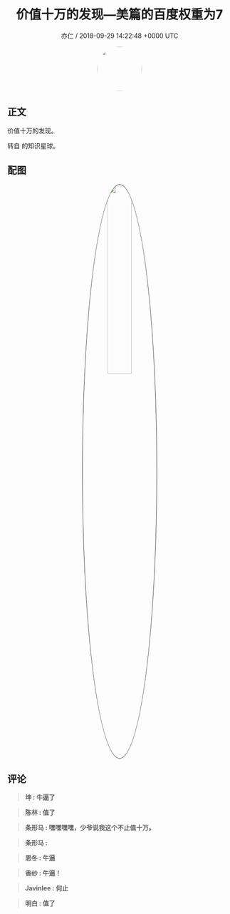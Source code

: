 <h1 align="center">价值十万的发现—美篇的百度权重为7</h1>
<p align="center">
    <a>亦仁 / 2018-09-29 14:22:48 &#43;0000 UTC</a>
</p>

<div align="center">
    <img src="https://images.zsxq.com/Fn3NQqCN8nuGF86yZPXSbEsl0mb3?e=1590940799&amp;token=kIxbL07-8jAj8w1n4s9zv64FuZZNEATmlU_Vm6zD:pfbNc8W3hS0oYG_hyXXh_rHMHuc=" width="100" height="100" style="border:1px solid;border-radius:50%; color:#ffffff"/>
</div>

## 正文

<div>
价值十万的发现。

转自  的知识星球。
</div>

## 配图
<div class="image" align="center">

<img src="https://images.zsxq.com/FkRo5kPkfCaV76iN_tNRlDtzSUn8?imageMogr2/auto-orient/thumbnail/800x/format/jpg/blur/1x0/quality/75&amp;e=1590940799&amp;token=kIxbL07-8jAj8w1n4s9zv64FuZZNEATmlU_Vm6zD:eE0LTqeuqEV33iWMx9IWMnmbOMM=" width="33%" height="33%" style="border:1px solid;border-radius:50%; color:#3c3f41"/>

</div>

## 评论

<div align="left">
<div>

<blockquote >
<span> <strong>坤 : 牛逼了 </strong></span>
</blockquote>

<blockquote >
<span> <strong>陈林 : 值了 </strong></span>
</blockquote>

<blockquote >
<span> <strong>条形马 : 嘿嘿嘿嘿，少爷说我这个不止值十万。 </strong></span>
</blockquote>

<blockquote >
<span> <strong>条形马 :  </strong></span>
</blockquote>

<blockquote >
<span> <strong>恩冬 : 牛逼 </strong></span>
</blockquote>

<blockquote >
<span> <strong>香纱 : 牛逼！ </strong></span>
</blockquote>

<blockquote >
<span> <strong>Javinlee : 何止 </strong></span>
</blockquote>

<blockquote >
<span> <strong>明白 : 值了 </strong></span>
</blockquote>

</div>
</div>